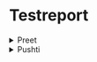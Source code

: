 # Testreport

<details><summary>
  Preet
  </summary>
 <p> 

| Date of test plan | Test case ID | Person executed the test | Pass/Fail | Comments |
| --- | --- | --- | --- | --- |
| 15 Feb'22 | UX 1.1 | Preet | F | |
| 15 Feb'22 | UX 1.2 | Preet | F | |
| 15 Feb'22 | UX 1.3 | Preet | F | |
| 15 Feb'22 | UX 1.4 | Preet | F | |
| 15 Feb'22 | UX 1.5 | Preet | F | |
| 15 Feb'22 | UX 1.6 | Preet | F | |
| 15 Feb'22 | UX 1.7 | Preet | F | |
   
   
| Date of test plan | Test case ID | Person executed the test | Pass/Fail | Comments |
| --- | --- | --- | --- | --- |
| 15 Feb'22 | UX 1.1 | Preet | F | |
| 15 Feb'22 | UX 1.2 | Preet | F | |
| 15 Feb'22 | UX 1.3 | Preet | F | |
| 15 Feb'22 | UX 1.4 | Preet | F | |
| 15 Feb'22 | UX 1.5 | Preet | F | |
| 15 Feb'22 | UX 1.6 | Preet | F | |
| 15 Feb'22 | UX 1.7 | Preet | F | |
   
   
| Date of test plan | Test case ID | Person executed the test | Pass/Fail | Comments |
| --- | --- | --- | --- | --- |
| 15 Feb'22 | UX 1.1 | Preet | F | |
| 15 Feb'22 | UX 1.2 | Preet | F | |
| 15 Feb'22 | UX 1.3 | Preet | F | |
| 15 Feb'22 | UX 1.4 | Preet | F | |
| 15 Feb'22 | UX 1.5 | Preet | F | |
| 15 Feb'22 | UX 1.6 | Preet | F | |
| 15 Feb'22 | UX 1.7 | Preet | F | |
   
| Date of test plan | Test case ID | Person executed the test | Pass/Fail | Comments |
| --- | --- | --- | --- | --- |
| 15 Feb'22 | UX 1.1 | Preet | F | |
| 15 Feb'22 | UX 1.2 | Preet | F | |
| 15 Feb'22 | UX 1.3 | Preet | F | |
| 15 Feb'22 | UX 1.4 | Preet | F | |
| 15 Feb'22 | UX 1.5 | Preet | F | |
| 15 Feb'22 | UX 1.6 | Preet | F | |
| 15 Feb'22 | UX 1.7 | Preet | F | |
  </p>
  </details>
  
  
<details><summary> Pushti</summary>
<p> 
  
| Date of test plan | Test case ID | Person executed the test | Pass/Fail | Comments |
| --- | --- | --- | --- | --- |
| 15 Feb'22 | UX 1.1 | Preet | F | |
| 15 Feb'22 | UX 1.2 | Preet | F | |
| 15 Feb'22 | UX 1.3 | Preet | F | |
| 15 Feb'22 | UX 1.4 | Preet | F | |
| 15 Feb'22 | UX 1.5 | Preet | F | |
| 15 Feb'22 | UX 1.6 | Preet | F | |
| 15 Feb'22 | UX 1.7 | Preet | F | |
</p>
</details>
